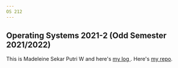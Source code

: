 ```yaml
---
OS 212
---
```

Operating Systems 2021-2 (Odd Semester
2021/2022)
-
This is Madeleine Sekar Putri W and here's [my log ](https://icarustrench.github.io/os212/TXT/mylog.txt). Here's [my repo](os212/).
